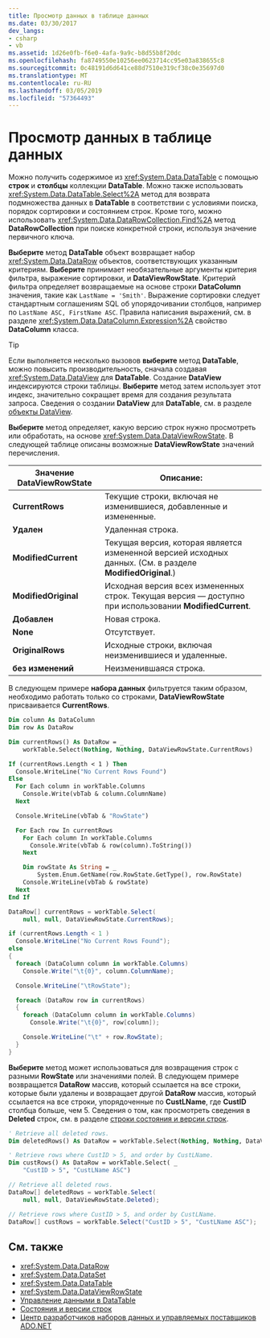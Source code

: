 ```yaml
---
title: Просмотр данных в таблице данных
ms.date: 03/30/2017
dev_langs:
- csharp
- vb
ms.assetid: 1d26e0fb-f6e0-4afa-9a9c-b8d55b8f20dc
ms.openlocfilehash: fa8749550e10256ee0623714cc95e03a838655c8
ms.sourcegitcommit: 0c48191d6d641ce88d7510e319cf38c0e35697d0
ms.translationtype: MT
ms.contentlocale: ru-RU
ms.lasthandoff: 03/05/2019
ms.locfileid: "57364493"
---
```

# <a name="viewing-data-in-a-datatable"></a>Просмотр данных в таблице данных

Можно получить содержимое из <xref:System.Data.DataTable> с помощью **строк** и **столбцы** коллекции **DataTable**. Можно также использовать <xref:System.Data.DataTable.Select%2A> метод для возврата подмножества данных в **DataTable** в соответствии с условиями поиска, порядок сортировки и состоянием строк. Кроме того, можно использовать <xref:System.Data.DataRowCollection.Find%2A> метод **DataRowCollection** при поиске конкретной строки, используя значение первичного ключа.

**Выберите** метод **DataTable** объект возвращает набор <xref:System.Data.DataRow> объектов, соответствующих указанным критериям. **Выберите** принимает необязательные аргументы критерия фильтра, выражение сортировки, и **DataViewRowState**. Критерий фильтра определяет возвращаемые на основе строки **DataColumn** значения, такие как `LastName = 'Smith'`. Выражение сортировки следует стандартным соглашениям SQL об упорядочивании столбцов, например по `LastName ASC, FirstName ASC`. Правила написания выражений, см. в разделе <xref:System.Data.DataColumn.Expression%2A> свойство **DataColumn** класса.

> [!TIP]
> Если выполняется несколько вызовов **выберите** метод **DataTable**, можно повысить производительность, сначала создавая <xref:System.Data.DataView> для **DataTable**. Создание **DataView** индексируются строки таблицы. **Выберите** метод затем использует этот индекс, значительно сокращает время для создания результата запроса. Сведения о создании **DataView** для **DataTable**, см. в разделе [объекты DataView](../../../../../docs/framework/data/adonet/dataset-datatable-dataview/dataviews.md).

**Выберите** метод определяет, какую версию строк нужно просмотреть или обработать, на основе <xref:System.Data.DataViewRowState>. В следующей таблице описаны возможные **DataViewRowState** значений перечисления.

|Значение DataViewRowState|Описание:|
|----------------------------|-----------------|
|**CurrentRows**|Текущие строки, включая не изменившиеся, добавленные и измененные.|
|**Удален**|Удаленная строка.|
|**ModifiedCurrent**|Текущая версия, которая является измененной версией исходных данных. (См. в разделе **ModifiedOriginal**.)|
|**ModifiedOriginal**|Исходная версия всех измененных строк. Текущая версия — доступно при использовании **ModifiedCurrent**.|
|**Добавлен**|Новая строка.|
|**None**|Отсутствует.|
|**OriginalRows**|Исходные строки, включая неизменившиеся и удаленные.|
|**без изменений**|Неизменившаяся строка.|

В следующем примере **набора данных** фильтруется таким образом, необходимо работать только со строками, **DataViewRowState** присваивается **CurrentRows**.

```vb
Dim column As DataColumn
Dim row As DataRow

Dim currentRows() As DataRow = _
    workTable.Select(Nothing, Nothing, DataViewRowState.CurrentRows)

If (currentRows.Length < 1 ) Then
  Console.WriteLine("No Current Rows Found")
Else
  For Each column in workTable.Columns
    Console.Write(vbTab & column.ColumnName)
  Next

  Console.WriteLine(vbTab & "RowState")

  For Each row In currentRows
    For Each column In workTable.Columns
      Console.Write(vbTab & row(column).ToString())
    Next

    Dim rowState As String = _
        System.Enum.GetName(row.RowState.GetType(), row.RowState)
    Console.WriteLine(vbTab & rowState)
  Next
End If
```

```csharp
DataRow[] currentRows = workTable.Select(
    null, null, DataViewRowState.CurrentRows);

if (currentRows.Length < 1 )
  Console.WriteLine("No Current Rows Found");
else
{
  foreach (DataColumn column in workTable.Columns)
    Console.Write("\t{0}", column.ColumnName);

  Console.WriteLine("\tRowState");

  foreach (DataRow row in currentRows)
  {
    foreach (DataColumn column in workTable.Columns)
      Console.Write("\t{0}", row[column]);

    Console.WriteLine("\t" + row.RowState);
  }
}
```

**Выберите** метод может использоваться для возвращения строк с разными **RowState** или значениями полей. В следующем примере возвращается **DataRow** массив, который ссылается на все строки, которые были удалены и возвращает другой **DataRow** массив, который ссылается на все строки, упорядоченные по **CustLName**, где **CustID** столбца больше, чем 5. Сведения о том, как просмотреть сведения в **Deleted** строк, см. в разделе [строки состояния и версии строк](../../../../../docs/framework/data/adonet/dataset-datatable-dataview/row-states-and-row-versions.md).

```vb
' Retrieve all deleted rows.
Dim deletedRows() As DataRow = workTable.Select(Nothing, Nothing, DataViewRowState.Deleted)

' Retrieve rows where CustID > 5, and order by CustLName.
Dim custRows() As DataRow = workTable.Select( _
    "CustID > 5", "CustLName ASC")
```

```csharp
// Retrieve all deleted rows.
DataRow[] deletedRows = workTable.Select(
    null, null, DataViewRowState.Deleted);

// Retrieve rows where CustID > 5, and order by CustLName.
DataRow[] custRows = workTable.Select("CustID > 5", "CustLName ASC");
```

## <a name="see-also"></a>См. также

- <xref:System.Data.DataRow>
- <xref:System.Data.DataSet>
- <xref:System.Data.DataTable>
- <xref:System.Data.DataViewRowState>
- [Управление данными в DataTable](../../../../../docs/framework/data/adonet/dataset-datatable-dataview/manipulating-data-in-a-datatable.md)
- [Состояния и версии строк](../../../../../docs/framework/data/adonet/dataset-datatable-dataview/row-states-and-row-versions.md)
- [Центр разработчиков наборов данных и управляемых поставщиков ADO.NET](https://go.microsoft.com/fwlink/?LinkId=217917)
